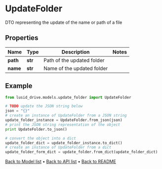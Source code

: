# UpdateFolder

DTO representing the update of the name or path of a file

## Properties
Name | Type | Description | Notes
------------ | ------------- | ------------- | -------------
**path** | **str** | Path of the updated folder | 
**name** | **str** | Name of the updated folder | 

## Example

```python
from lusid_drive.models.update_folder import UpdateFolder

# TODO update the JSON string below
json = "{}"
# create an instance of UpdateFolder from a JSON string
update_folder_instance = UpdateFolder.from_json(json)
# print the JSON string representation of the object
print UpdateFolder.to_json()

# convert the object into a dict
update_folder_dict = update_folder_instance.to_dict()
# create an instance of UpdateFolder from a dict
update_folder_form_dict = update_folder.from_dict(update_folder_dict)
```
[Back to Model list](../README.md#documentation-for-models) &#8226; [Back to API list](../README.md#documentation-for-api-endpoints) &#8226; [Back to README](../README.md)


